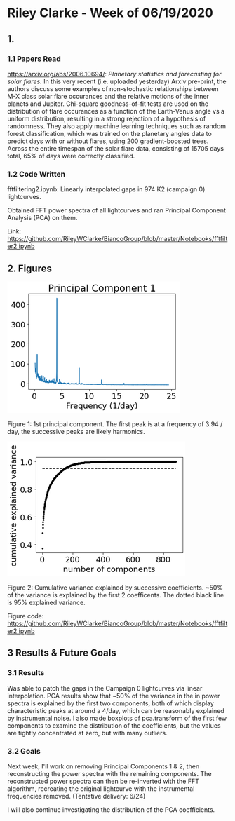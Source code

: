 # Riley Clarke - Week of 06/19/2020

## 1. 

### 1.1 Papers Read

<https://arxiv.org/abs/2006.10694/>: *Planetary statistics and forecasting for solar flares.* In this very recent (i.e. uploaded yesterday) Arxiv pre-print, the authors discuss some examples of non-stochastic relationships between M-X class solar flare occurances and the relative motions of the inner planets and Jupiter. Chi-square goodness-of-fit tests are used on the distribution of flare occurances as a function of the Earth-Venus angle vs a uniform distribution, resulting in a strong rejection of a hypothesis of randomness. They also apply machine learning techniques such as random forest classification, which was trained on the planetary angles data to predict days with or without flares, using 200 gradient-boosted trees. Across the entire timespan of the solar flare data, consisting of 15705 days total, 65% of days were correctly classified. 

### 1.2 Code Written

fftfiltering2.ipynb: Linearly interpolated gaps in 974 K2 (campaign 0) lightcurves. 

Obtained FFT power spectra of all lightcurves and ran Principal Component Analysis (PCA) on them. 

Link: https://github.com/RileyWClarke/BiancoGroup/blob/master/Notebooks/fftfilter2.ipynb

## 2. Figures

![](Figures/pc1.png?raw=true)

Figure 1: 1st principal component. The first peak is at a frequency of 3.94 / day, the successive peaks are likely harmonics.

![](Figures/expvar.png?raw=true)

Figure 2: Cumulative variance explained by successive coefficients. ~50% of the variance is explained by the first 2 coefficents.
The dotted black line is 95% explained variance. 

Figure code: https://github.com/RileyWClarke/BiancoGroup/blob/master/Notebooks/fftfilter2.ipynb

## 3 Results & Future Goals

### 3.1 Results

Was able to patch the gaps in the Campaign 0 lightcurves via linear interpolation. PCA results show that ~50% of the variance
in the in power spectra is explained by the first two components, both of which display characteristic peaks at around a 4/day,
which can be reasonably explained by instrumental noise. I also made boxplots of pca.transform of the first few components to 
examine the distribution of the coefficients, but the values are tightly concentrated at zero, but with many outliers. 

### 3.2 Goals

Next week, I'll work on removing Principal Components 1 & 2, then reconstructing the power spectra with the remaining components.
The reconstructed power spectra can then be re-inverted with the FFT algorithm, recreating the original lightcurve with the 
instrumental frequencies removed. (Tentative delivery: 6/24) 

I will also continue investigating the distribution of the PCA coefficients. 
